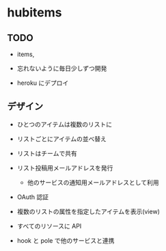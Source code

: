 hubitems
========

TODO
----
- items, 


- 忘れないように毎日少しずつ開発
- heroku にデプロイ


デザイン
--------
- ひとつのアイテムは複数のリストに
- リストごとにアイテムの並べ替え
- リストはチームで共有
- リスト投稿用メールアドレスを発行
  - 他のサービスの通知用メールアドレスとして利用

- OAuth 認証

- 複数のリストの属性を指定したアイテムを表示(view)

- すべてのリソースに API
- hook と pole で他のサービスと連携
